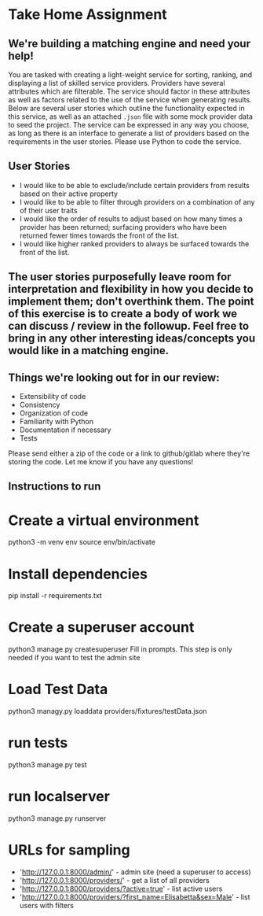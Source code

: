# Take Home Assignment

## We're building a matching engine and need your help!

You are tasked with creating a light-weight service for sorting, ranking, and displaying a list of skilled service providers. Providers have several attributes which are filterable.
The service should factor in these attributes as well as factors related to the use of the service when generating results.
Below are several user stories which outline the functionality expected in this service, as well as an attached `.json` file with some mock provider data to seed the project. The service can be expressed in any way you choose, as long as there is an interface to generate a list of providers based on the requirements in the user stories.
Please use Python to code the service.

## User Stories

- I would like to be able to exclude/include certain providers from results based on their active property
- I would like to be able to filter through providers on a combination of any of their user traits
- I would like the order of results to adjust based on how many times a provider has been returned; surfacing providers who have been returned fewer times towards the front of the list.
- I would like higher ranked providers to always be surfaced towards the front of the list.

## The user stories purposefully leave room for interpretation and flexibility in how you decide to implement them; don't overthink them. The point of this exercise is to create a body of work we can discuss / review in the followup. Feel free to bring in any other interesting ideas/concepts you would like in a matching engine.

## Things we're looking out for in our review:

- Extensibility of code
- Consistency
- Organization of code
- Familiarity with Python
- Documentation if necessary
- Tests

Please send either a zip of the code or a link to github/gitlab where they're storing the code. Let me know if you have any questions!


## Instructions to run

# Create a virtual environment
 python3 -m venv env
 source env/bin/activate

# Install dependencies
 pip install -r requirements.txt
 
# Create a superuser account
 python3 manage.py createsuperuser
Fill in prompts. This step is only needed if you want to test the admin site

# Load Test Data
 python3 managy.py loaddata providers/fixtures/testData.json

# run tests
 python3 manage.py test

# run localserver
 python3 manage.py runserver
 
# URLs for sampling
- 'http://127.0.0.1:8000/admin/' - admin site (need a superuser to access)
- 'http://127.0.0.1:8000/providers/' - get a list of all providers
- 'http://127.0.0.1:8000/providers/?active=true' - list active users
- 'http://127.0.0.1:8000/providers/?first_name=Elisabetta&sex=Male' - list users with filters
